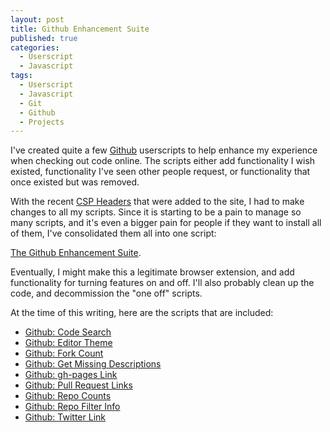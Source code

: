 ```yaml
---
layout: post
title: Github Enhancement Suite
published: true
categories:
  - Userscript
  - Javascript
tags:
  - Userscript
  - Javascript
  - Git
  - Github
  - Projects
---
```


I've created quite a few [Github](https://github.com) userscripts to help enhance my experience
when checking out code online. The scripts either add functionality I wish existed, functionality
I've seen other people request, or functionality that once existed but was removed.

With the recent [CSP Headers](/2013/05/userscripts-and-content-security-policy/) that were added
to the site, I had to make changes to all my scripts. Since it is starting to be a pain to manage
so many scripts, and it's even a bigger pain for people if they want to install all of them,
I've consolidated them all into one script:

[The Github Enhancement Suite](https://github.com/skratchdot/github-enhancement-suite).

Eventually, I might make this a legitimate browser extension, and add functionality for turning
features on and off. I'll also probably clean up the code, and decommission the "one off" scripts.

At the time of this writing, here are the scripts that are included:

- [Github: Code Search](https://github.com/skratchdot/github-code-search.user.js)
- [Github: Editor Theme](https://github.com/skratchdot/github-editor-theme.user.js)
- [Github: Fork Count](https://github.com/skratchdot/github-fork-count.user.js)
- [Github: Get Missing Descriptions](https://github.com/skratchdot/github-get-missing-descriptions.user.js)
- [Github: gh-pages Link](https://github.com/skratchdot/github-gh-pages-link.user.js)
- [Github: Pull Request Links](https://github.com/skratchdot/github-pull-request-links.user.js)
- [Github: Repo Counts](https://github.com/skratchdot/github-repo-counts.user.js)
- [Github: Repo Filter Info](https://github.com/skratchdot/github-repo-filter-info.user.js)
- [Github: Twitter Link](https://github.com/skratchdot/github-twitter-link.user.js)

